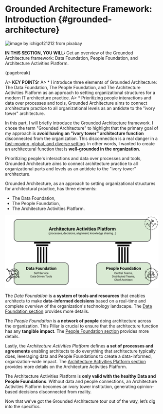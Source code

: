 

# Grounded Architecture Framework: Introduction {#grounded-architecture}

![image by ichigo121212 from pixabay](assets/images/arch/buildings-205986_1920.jpg)

**IN THIS SECTION, YOU WILL:** Get an overview of the Grounded Architecture framework: Data Foundation, People Foundation, and Architecture Activities Platform.

{pagebreak}

A> **KEY POINTS:**
A> * I introduce three elements of Grounded Architecture: The Data Foundation, The People Foundation, and The Architecture Activities Platform as an approach to setting organizational structures for a modern IT architecture practice.
A> * Prioritizing people interactions and data over processes and tools, Grounded Architecture aims to connect architecture practice to all organizational levels as an antidote to the "ivory tower" architecture.

In this part, I will briefly introduce the Grounded Architecture framework. I chose the term "Grounded Architecture" to highlight that the primary goal of my approach is **avoid having an "ivory tower" architecture function** disconnected from the organization. This disconnection is a real danger in a [fast-moving, global, and diverse setting](#context). In other words, I wanted to create an architectural function that is **well-grounded in the organization**.

Prioritizing people's interactions and data over processes and tools, Grounded Architecture aims to connect architecture practice to all organizational parts and levels as an antidote to the "ivory tower" architecture.

Grounded Architecture, as an approach to setting organizational structures for architectural practice, has three elements:

* The Data Foundation,
* The People Foundation,
* The Architecture Activities Platform.

![Figure 1: The Grounded Architecture framework.](assets/images/model.png)

The *Data Foundation* is **a system of tools and resources** that enables architects to make **data-informed decisions** based on a real-time and complete overview of the organization's technology landscape. The [Data Foundation section](#data) provides more details.

The *People Foundation* is **a network of people** doing architecture across the organization. This Pillar is crucial to ensure that the architecture function has any **tangible impact**. The [People Foundation section](#people) provides more details.

Lastly, the *Architecture Activities Platform* defines **a set of processes and agreements** enabling architects to do everything that architecture typically does, leveraging data and People Foundations to create a data-informed, organization-wide impact. The [Architecture Activities Platform section](#activities) provides more details on the Architecture Activities Platform.

The Architecture Activities Platform is **only valid with the healthy Data and People Foundations**. Without data and people connections, an Architecture Activities Platform becomes an ivory tower institution, generating opinion-based decisions disconnected from reality.

Now that we’ve got the Grounded Architecture tour out of the way, let’s dig into the specifics.

